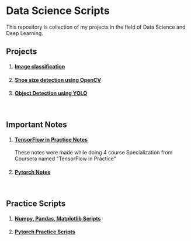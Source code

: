 
# Data Science Scripts

This repository is collection of my projects in the field of Data Science and Deep Learning.

## Projects 
1. #### [Image classification](https://github.com/sahiljit/Digit-classifcation)
2. #### [Shoe size detection using OpenCV](https://github.com/sahiljit/Shoe-Size-detection-using-OpenCV)
3. #### [Object Detection using YOLO](https://github.com/sahiljit/Object-Detection-using-YOLO)

&ensp;
## Important Notes 
1. #### [TensorFlow in Practice Notes](https://docs.google.com/document/d/1Tum4tm6gD2ndxE-ww4TW4QgQNwPfPQ_0eaQ8jAi4N2Y/edit?usp=sharing)  
    These notes were made while doing 4 course Specialization from Coursera named "TensorFlow in Practice"
2. #### [Pytorch Notes](https://docs.google.com/document/d/1pzo0kI06t10nQo_ZCSeMxg42_lEtG_4I0LHQQHEM9ls/edit?usp=sharing)

&ensp;
## Practice Scripts
1. #### [Numpy, Pandas, Matplotlib Scripts](https://github.com/sahiljit/Data-Science-Scripts/tree/main/Numpy%2C%20Pandas%2C%20Matplotlib%20Scripts)
2. #### [Pytorch Practice Scripts](https://github.com/sahiljit/Data-Science-Scripts/tree/main/Pytorch%20Scripts)






